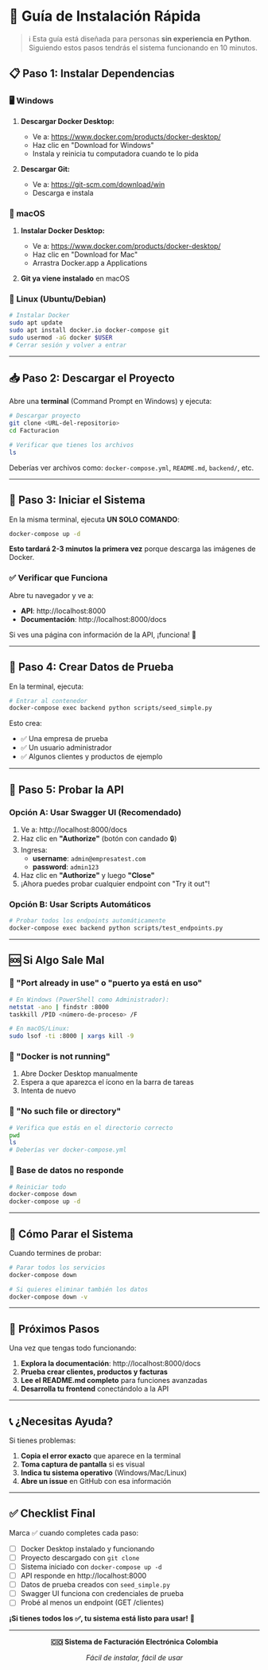 # 🚀 Guía de Instalación Rápida

> ℹ️ Esta guía está diseñada para personas **sin experiencia en Python**. Siguiendo estos pasos tendrás el sistema funcionando en 10 minutos.

## 📋 Paso 1: Instalar Dependencias

### 🖥️ Windows

1. **Descargar Docker Desktop:**
   - Ve a: https://www.docker.com/products/docker-desktop/
   - Haz clic en "Download for Windows"
   - Instala y reinicia tu computadora cuando te lo pida

2. **Descargar Git:**
   - Ve a: https://git-scm.com/download/win
   - Descarga e instala

### 🍎 macOS

1. **Instalar Docker Desktop:**
   - Ve a: https://www.docker.com/products/docker-desktop/
   - Haz clic en "Download for Mac"
   - Arrastra Docker.app a Applications

2. **Git ya viene instalado** en macOS

### 🐧 Linux (Ubuntu/Debian)

```bash
# Instalar Docker
sudo apt update
sudo apt install docker.io docker-compose git
sudo usermod -aG docker $USER
# Cerrar sesión y volver a entrar
```

---

## 📥 Paso 2: Descargar el Proyecto

Abre una **terminal** (Command Prompt en Windows) y ejecuta:

```bash
# Descargar proyecto
git clone <URL-del-repositorio>
cd Facturacion

# Verificar que tienes los archivos
ls
```

Deberías ver archivos como: `docker-compose.yml`, `README.md`, `backend/`, etc.

---

## 🚀 Paso 3: Iniciar el Sistema

En la misma terminal, ejecuta **UN SOLO COMANDO**:

```bash
docker-compose up -d
```

**Esto tardará 2-3 minutos la primera vez** porque descarga las imágenes de Docker.

### ✅ Verificar que Funciona

Abre tu navegador y ve a:
- **API**: http://localhost:8000
- **Documentación**: http://localhost:8000/docs

Si ves una página con información de la API, ¡funciona! 🎉

---

## 🔑 Paso 4: Crear Datos de Prueba

En la terminal, ejecuta:

```bash
# Entrar al contenedor
docker-compose exec backend python scripts/seed_simple.py
```

Esto crea:
- ✅ Una empresa de prueba
- ✅ Un usuario administrador
- ✅ Algunos clientes y productos de ejemplo

---

## 🧪 Paso 5: Probar la API

### Opción A: Usar Swagger UI (Recomendado)

1. Ve a: http://localhost:8000/docs
2. Haz clic en **"Authorize"** (botón con candado 🔒)
3. Ingresa:
   - **username**: `admin@empresatest.com`
   - **password**: `admin123`
4. Haz clic en **"Authorize"** y luego **"Close"**
5. ¡Ahora puedes probar cualquier endpoint con "Try it out"!

### Opción B: Usar Scripts Automáticos

```bash
# Probar todos los endpoints automáticamente
docker-compose exec backend python scripts/test_endpoints.py
```

---

## 🆘 Si Algo Sale Mal

### 🔴 "Port already in use" o "puerto ya está en uso"

```bash
# En Windows (PowerShell como Administrador):
netstat -ano | findstr :8000
taskkill /PID <número-de-proceso> /F

# En macOS/Linux:
sudo lsof -ti :8000 | xargs kill -9
```

### 🔴 "Docker is not running"

1. Abre Docker Desktop manualmente
2. Espera a que aparezca el ícono en la barra de tareas
3. Intenta de nuevo

### 🔴 "No such file or directory"

```bash
# Verifica que estás en el directorio correcto
pwd
ls
# Deberías ver docker-compose.yml
```

### 🔴 Base de datos no responde

```bash
# Reiniciar todo
docker-compose down
docker-compose up -d
```

---

## 🛑 Cómo Parar el Sistema

Cuando termines de probar:

```bash
# Parar todos los servicios
docker-compose down

# Si quieres eliminar también los datos
docker-compose down -v
```

---

## 📱 Próximos Pasos

Una vez que tengas todo funcionando:

1. **Explora la documentación**: http://localhost:8000/docs
2. **Prueba crear clientes, productos y facturas**
3. **Lee el README.md completo** para funciones avanzadas
4. **Desarrolla tu frontend** conectándolo a la API

---

## 📞 ¿Necesitas Ayuda?

Si tienes problemas:

1. **Copia el error exacto** que aparece en la terminal
2. **Toma captura de pantalla** si es visual
3. **Indica tu sistema operativo** (Windows/Mac/Linux)
4. **Abre un issue** en GitHub con esa información

---

## ✅ Checklist Final

Marca ✅ cuando completes cada paso:

- [ ] Docker Desktop instalado y funcionando
- [ ] Proyecto descargado con `git clone`
- [ ] Sistema iniciado con `docker-compose up -d`
- [ ] API responde en http://localhost:8000
- [ ] Datos de prueba creados con `seed_simple.py`
- [ ] Swagger UI funciona con credenciales de prueba
- [ ] Probé al menos un endpoint (GET /clientes)

**¡Si tienes todos los ✅, tu sistema está listo para usar!** 🎉

---

<div align="center">

**🇨🇴 Sistema de Facturación Electrónica Colombia**

*Fácil de instalar, fácil de usar*

</div>